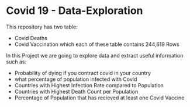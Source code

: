 # Covid 19 - Data-Exploration

This repository has two table:
- Covid Deaths
- Covid Vaccination
 which each of these table contains 244,619 Rows
 
 In this Project we are going to explore data and extract useful information such as:
 
 - Probability of dying if you contract covid in your country
 - what percentage of population infected with Covid
 - Countries with Highest Infection Rate compared to Population
 - Countries with Highest Death Count per Population
 - Percentage of Population that has recieved at least one Covid Vaccine
